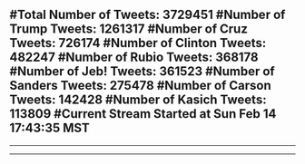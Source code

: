 #Total Number of Tweets: 3729451 
#Number of Trump Tweets: 1261317
#Number of Cruz Tweets: 726174
#Number of Clinton Tweets: 482247
#Number of Rubio Tweets: 368178
#Number of Jeb! Tweets: 361523
#Number of Sanders Tweets: 275478
#Number of Carson Tweets: 142428
#Number of Kasich Tweets: 113809
#Current Stream Started at Sun Feb 14 17:43:35 MST
---
---
---
